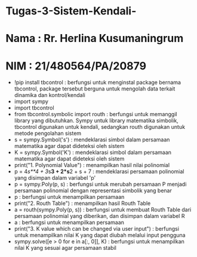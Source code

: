 # Tugas-3-Sistem-Kendali-
# Nama : Rr. Herlina Kusumaningrum
# NIM : 21/480564/PA/20879

- !pip install tbcontrol : berfungsi untuk menginstal package bernama tbcontrol, package tersebut berguna untuk mengolah data terkait dinamika dan kontrol/kendali
- import sympy 
- import tbcontrol
- from tbcontrol.symbolic import routh : berfungsi untuk memanggil library yang dibutuhkan. Sympy untuk library matematika simbolik, tbcontrol digunakan untuk kendali, sedangkan routh digunakan untuk metode pengolahan sistem
- s = sympy.Symbol('s')  : mendeklarasi simbol dalam persamaan matematika agar dapat dideteksi oleh sistem
- K = sympy.Symbol('K') : mendeklarasi simbol dalam persamaan matematika agar dapat dideteksi oleh sistem
- print("1. Polynomial Value") : menampilkan hasil nilai polinomial
- p = 4*s**4 + 3*s**3 + 2*s**2 +  s + 7 : mendeklarasi persamaan polinomial yang disimpan dalam variabel 'p'
- p = sympy.Poly(p, s) : berfungsi untuk merubah persamaan P menjadi persamaan polinomial dengan representasi simbolik yang benar
- p : berfungsi untuk menampilkan persamaan 
- print("2. Routh Table") : menampilkan hasil Routh Table 
- a = routh(sympy.Poly(p, s)) : berfungsi untuk membuat Routh Table dari persamaan polinomial yang diberikan, dan disimpan dalam variabel R
- a : berfungsi untuk menampilkan persamaan 
- print("3. K value which can be changed via user input") : berfungsi untuk menampilkan nilai K yang dapat diubah melalui input pengguna
- sympy.solve([e > 0 for e in a[:, 0]], K) : berfungsi untuk menampilkan nilai K yang sesuai agar persamaan stabil

